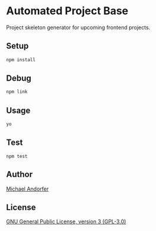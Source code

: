 # Automated Project Base

Project skeleton generator for upcoming frontend projects.

## Setup

```js
npm install
```

## Debug

```js
npm link
```

## Usage

```js
yo
```

## Test

```
npm test
```

## Author

[Michael Andorfer](mailto:mandorfer.mmt-b2014@fh-salzburg.ac.at)

## License

[GNU General Public License, version 3 (GPL-3.0)](https://opensource.org/licenses/GPL-3.0)
